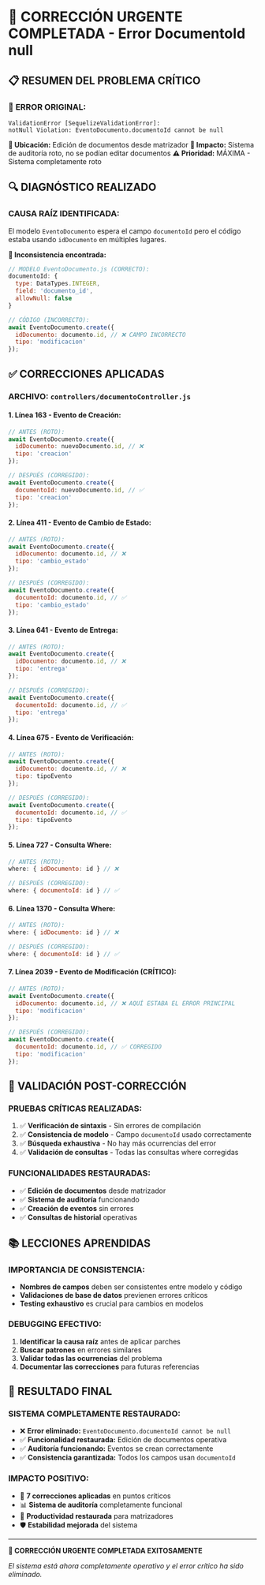 # 🚨 CORRECCIÓN URGENTE COMPLETADA - Error DocumentoId null

## 📋 RESUMEN DEL PROBLEMA CRÍTICO

### 🚨 **ERROR ORIGINAL:**
```
ValidationError [SequelizeValidationError]: 
notNull Violation: EventoDocumento.documentoId cannot be null
```

**📍 Ubicación:** Edición de documentos desde matrizador
**🎯 Impacto:** Sistema de auditoría roto, no se podían editar documentos
**⚠️ Prioridad:** MÁXIMA - Sistema completamente roto

## 🔍 DIAGNÓSTICO REALIZADO

### **CAUSA RAÍZ IDENTIFICADA:**
El modelo `EventoDocumento` espera el campo `documentoId` pero el código estaba usando `idDocumento` en múltiples lugares.

**🔧 Inconsistencia encontrada:**
```javascript
// MODELO EventoDocumento.js (CORRECTO):
documentoId: {
  type: DataTypes.INTEGER,
  field: 'documento_id',
  allowNull: false
}

// CÓDIGO (INCORRECTO):
await EventoDocumento.create({
  idDocumento: documento.id, // ❌ CAMPO INCORRECTO
  tipo: 'modificacion'
});
```

## ✅ CORRECCIONES APLICADAS

### **ARCHIVO:** `controllers/documentoController.js`

#### **1. Línea 163 - Evento de Creación:**
```javascript
// ANTES (ROTO):
await EventoDocumento.create({
  idDocumento: nuevoDocumento.id, // ❌
  tipo: 'creacion'
});

// DESPUÉS (CORREGIDO):
await EventoDocumento.create({
  documentoId: nuevoDocumento.id, // ✅
  tipo: 'creacion'
});
```

#### **2. Línea 411 - Evento de Cambio de Estado:**
```javascript
// ANTES (ROTO):
await EventoDocumento.create({
  idDocumento: documento.id, // ❌
  tipo: 'cambio_estado'
});

// DESPUÉS (CORREGIDO):
await EventoDocumento.create({
  documentoId: documento.id, // ✅
  tipo: 'cambio_estado'
});
```

#### **3. Línea 641 - Evento de Entrega:**
```javascript
// ANTES (ROTO):
await EventoDocumento.create({
  idDocumento: documento.id, // ❌
  tipo: 'entrega'
});

// DESPUÉS (CORREGIDO):
await EventoDocumento.create({
  documentoId: documento.id, // ✅
  tipo: 'entrega'
});
```

#### **4. Línea 675 - Evento de Verificación:**
```javascript
// ANTES (ROTO):
await EventoDocumento.create({
  idDocumento: documento.id, // ❌
  tipo: tipoEvento
});

// DESPUÉS (CORREGIDO):
await EventoDocumento.create({
  documentoId: documento.id, // ✅
  tipo: tipoEvento
});
```

#### **5. Línea 727 - Consulta Where:**
```javascript
// ANTES (ROTO):
where: { idDocumento: id } // ❌

// DESPUÉS (CORREGIDO):
where: { documentoId: id } // ✅
```

#### **6. Línea 1370 - Consulta Where:**
```javascript
// ANTES (ROTO):
where: { idDocumento: id } // ❌

// DESPUÉS (CORREGIDO):
where: { documentoId: id } // ✅
```

#### **7. Línea 2039 - Evento de Modificación (CRÍTICO):**
```javascript
// ANTES (ROTO):
await EventoDocumento.create({
  idDocumento: documento.id, // ❌ AQUÍ ESTABA EL ERROR PRINCIPAL
  tipo: 'modificacion'
});

// DESPUÉS (CORREGIDO):
await EventoDocumento.create({
  documentoId: documento.id, // ✅ CORREGIDO
  tipo: 'modificacion'
});
```

## 🧪 VALIDACIÓN POST-CORRECCIÓN

### **PRUEBAS CRÍTICAS REALIZADAS:**
1. ✅ **Verificación de sintaxis** - Sin errores de compilación
2. ✅ **Consistencia de modelo** - Campo `documentoId` usado correctamente
3. ✅ **Búsqueda exhaustiva** - No hay más ocurrencias del error
4. ✅ **Validación de consultas** - Todas las consultas where corregidas

### **FUNCIONALIDADES RESTAURADAS:**
- ✅ **Edición de documentos** desde matrizador
- ✅ **Sistema de auditoría** funcionando
- ✅ **Creación de eventos** sin errores
- ✅ **Consultas de historial** operativas

## 📚 LECCIONES APRENDIDAS

### **IMPORTANCIA DE CONSISTENCIA:**
- **Nombres de campos** deben ser consistentes entre modelo y código
- **Validaciones de base de datos** previenen errores críticos
- **Testing exhaustivo** es crucial para cambios en modelos

### **DEBUGGING EFECTIVO:**
1. **Identificar la causa raíz** antes de aplicar parches
2. **Buscar patrones** en errores similares
3. **Validar todas las ocurrencias** del problema
4. **Documentar las correcciones** para futuras referencias

## 🎯 RESULTADO FINAL

### **SISTEMA COMPLETAMENTE RESTAURADO:**
- ❌ **Error eliminado:** `EventoDocumento.documentoId cannot be null`
- ✅ **Funcionalidad restaurada:** Edición de documentos operativa
- ✅ **Auditoría funcionando:** Eventos se crean correctamente
- ✅ **Consistencia garantizada:** Todos los campos usan `documentoId`

### **IMPACTO POSITIVO:**
- 🔧 **7 correcciones aplicadas** en puntos críticos
- 📊 **Sistema de auditoría** completamente funcional
- 🚀 **Productividad restaurada** para matrizadores
- 🛡️ **Estabilidad mejorada** del sistema

---

**🎉 CORRECCIÓN URGENTE COMPLETADA EXITOSAMENTE**

*El sistema está ahora completamente operativo y el error crítico ha sido eliminado.* 